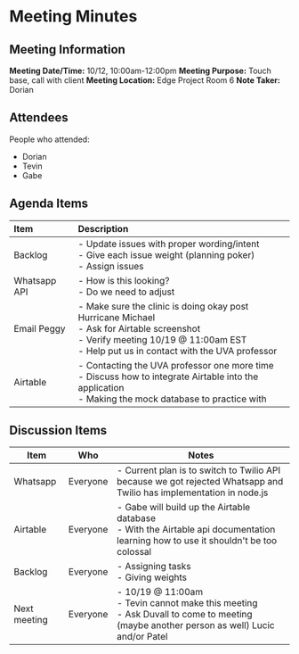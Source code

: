 # Meeting Minutes

## Meeting Information

__Meeting Date/Time:__ 10/12, 10:00am-12:00pm
__Meeting Purpose:__ Touch base, call with client
__Meeting Location:__ Edge Project Room 6
__Note Taker:__ Dorian


## Attendees

People who attended:
 - Dorian
 - Tevin
 - Gabe

## Agenda Items

| Item | Description |
|:----|:----|
|Backlog | - Update issues with proper wording/intent <br> - Give each issue weight (planning poker) <br> - Assign issues|
|Whatsapp API | - How is this looking? <br> - Do we need to adjust |
|Email Peggy| - Make sure the clinic is doing okay post Hurricane Michael <br> - Ask for Airtable screenshot <br> - Verify meeting 10/19 @ 11:00am EST <br> - Help put us in contact with the UVA professor|
|Airtable | - Contacting the UVA professor one more time <br> - Discuss how to integrate Airtable into the application <br> - Making the mock database to practice with|     


## Discussion Items

| Item | Who | Notes |
| ---- | ---- | ---- |
| Whatsapp | Everyone | - Current plan is to switch to Twilio API because we got rejected Whatsapp and Twilio has implementation in node.js <br>|
|Airtable |Everyone | - Gabe will build up the Airtable database <br> - With the Airtable api documentation learning how to use it shouldn't be too colossal|
|Backlog | Everyone| - Assigning tasks <br> - Giving weights|
|Next meeting | Everyone | - 10/19 @ 11:00am <br> - Tevin cannot make this meeting <br> - Ask Duvall to come to meeting (maybe another person as well) Lucic and/or Patel |
